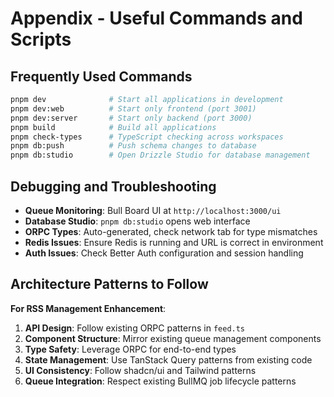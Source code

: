 # Appendix - Useful Commands and Scripts

## Frequently Used Commands

```bash
pnpm dev              # Start all applications in development
pnpm dev:web          # Start only frontend (port 3001)
pnpm dev:server       # Start only backend (port 3000)
pnpm build            # Build all applications
pnpm check-types      # TypeScript checking across workspaces
pnpm db:push          # Push schema changes to database
pnpm db:studio        # Open Drizzle Studio for database management
```

## Debugging and Troubleshooting

- **Queue Monitoring**: Bull Board UI at `http://localhost:3000/ui`
- **Database Studio**: `pnpm db:studio` opens web interface
- **ORPC Types**: Auto-generated, check network tab for type mismatches
- **Redis Issues**: Ensure Redis is running and URL is correct in environment
- **Auth Issues**: Check Better Auth configuration and session handling

## Architecture Patterns to Follow

**For RSS Management Enhancement**:

1. **API Design**: Follow existing ORPC patterns in `feed.ts`
2. **Component Structure**: Mirror existing queue management components
3. **Type Safety**: Leverage ORPC for end-to-end types
4. **State Management**: Use TanStack Query patterns from existing code
5. **UI Consistency**: Follow shadcn/ui and Tailwind patterns
6. **Queue Integration**: Respect existing BullMQ job lifecycle patterns
